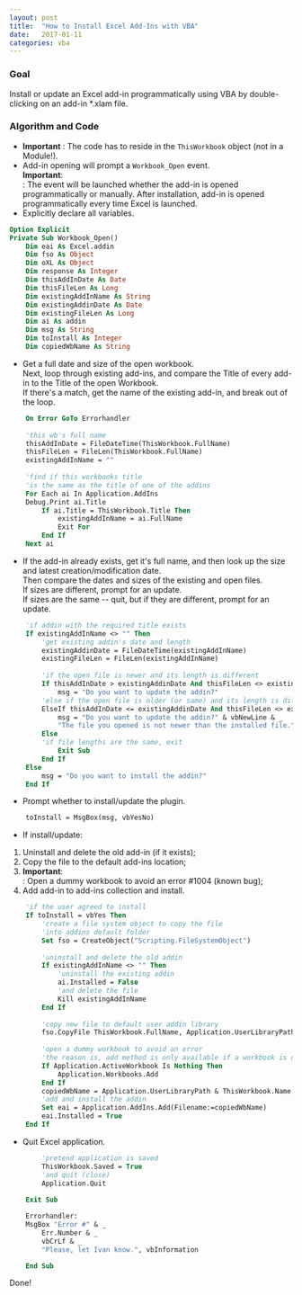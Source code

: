 ```yaml
---
layout: post
title:  "How to Install Excel Add-Ins with VBA"
date:   2017-01-11
categories: vba
---
```


### Goal
  
Install or update an Excel add-in programmatically using VBA by double-clicking on an add-in *.xlam file. 
  
### Algorithm and Code

* **Important**
: The code has to reside in the ```ThisWorkbook``` object (not in a Module!).   
* Add-in opening will prompt a ```Workbook_Open``` event.  
**Important**:  
: The event will be launched whether the add-in is opened programmatically or manually. After installation, add-in is opened programmatically every time Excel is launched.  
* Explicitly declare all variables.  

```vb
Option Explicit
Private Sub Workbook_Open()
    Dim eai As Excel.addin
    Dim fso As Object
    Dim oXL As Object
    Dim response As Integer
    Dim thisAddInDate As Date
    Dim thisFileLen As Long
    Dim existingAddInName As String
    Dim existingAddinDate As Date
    Dim existingFileLen As Long
    Dim ai As addin
    Dim msg As String
    Dim toInstall As Integer
    Dim copiedWbName As String
```

* Get a full date and size of the open workbook.  
Next, loop through existing add-ins, and compare the Title of every add-in to the Title of the open Workbook.  
If there's a match, get the name of the existing add-in, and break out of the loop.  

```vb
    On Error GoTo Errorhandler
    
    'this wb's full name
    thisAddInDate = FileDateTime(ThisWorkbook.FullName)
    thisFileLen = FileLen(ThisWorkbook.FullName)
    existingAddInName = ""
    
    'find if this workbooks title
    'is the same as the title of one of the addins
    For Each ai In Application.AddIns
    Debug.Print ai.Title
        If ai.Title = ThisWorkbook.Title Then
            existingAddInName = ai.FullName
            Exit For
        End If
    Next ai
```

* If the add-in already exists, get it's full name, and then look up the size and latest creation/modification date.  
Then compare the dates and sizes of the existing and open files.  
If sizes are different, prompt for an update.   
If sizes are the same -- quit, but if they are different, prompt for an update.  

```vb
    'if addin with the required title exists
    If existingAddInName <> "" Then
        'get existing addin's date and length
        existingAddinDate = FileDateTime(existingAddInName)
        existingFileLen = FileLen(existingAddInName)
        
        'if the open file is newer and its length is different
        If thisAddInDate > existingAddinDate And thisFileLen <> existingFileLen Then
            msg = "Do you want to update the addin?"
        'else if the open file is older (or same) and its length is different
        ElseIf thisAddInDate <= existingAddinDate And thisFileLen <> existingFileLen Then
            msg = "Do you want to update the addin?" & vbNewLine & _
            "The file you opened is not newer than the installed file."
        Else
        'if file lengths are the same, exit
            Exit Sub
        End If
    Else
        msg = "Do you want to install the addin?"
    End If
```

* Prompt whether to install/update the plugin.  

```vb
    toInstall = MsgBox(msg, vbYesNo)
```

* If install/update:  
1. Uninstall and delete the old add-in (if it exists);  
2. Copy the file to the default add-ins location;  
3. **Important**:  
: Open a dummy workbook to avoid an error #1004 (known bug);
4. Add add-in to add-ins collection and install. 

```vb
    'if the user agreed to install
    If toInstall = vbYes Then
        'create a file system object to copy the file
        'into addins default folder
        Set fso = CreateObject("Scripting.FileSystemObject")
        
        'uninstall and delete the old addin
        If existingAddInName <> "" Then
            'uninstall the existing addin
            ai.Installed = False
            'and delete the file
            Kill existingAddInName
        End If
        
        'copy new file to default user addin library
        fso.CopyFile ThisWorkbook.FullName, Application.UserLibraryPath, True
        
        'open a dummy workbook to avoid an error
        'the reason is, add method is only available if a workbook is open
        If Application.ActiveWorkbook Is Nothing Then
            Application.Workbooks.Add
        End If
        copiedWbName = Application.UserLibraryPath & ThisWorkbook.Name
        'add and install the addin
        Set eai = Application.AddIns.Add(Filename:=copiedWbName)
        eai.Installed = True        
    End If
```

* Quit Excel application.  

```vb  
        'pretend application is saved
        ThisWorkbook.Saved = True
        'and quit (close)
        Application.Quit
      
    Exit Sub

    Errorhandler:
    MsgBox "Error #" & _
        Err.Number & _
        vbCrLf & _
        "Please, let Ivan know.", vbInformation

    End Sub  
```

Done!  